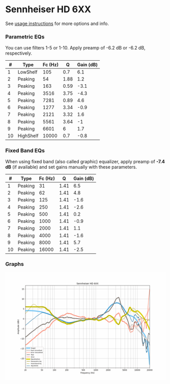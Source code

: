# Sennheiser HD 6XX
See [usage instructions](https://github.com/jaakkopasanen/AutoEq#usage) for more options and info.

### Parametric EQs
You can use filters 1-5 or 1-10. Apply preamp of -6.2 dB or -6.2 dB, respectively.

|   # | Type      |   Fc (Hz) |    Q |   Gain (dB) |
|-----|-----------|-----------|------|-------------|
|   1 | LowShelf  |       105 | 0.7  |         6.1 |
|   2 | Peaking   |        54 | 1.88 |         1.2 |
|   3 | Peaking   |       163 | 0.59 |        -3.1 |
|   4 | Peaking   |      3516 | 3.75 |        -4.3 |
|   5 | Peaking   |      7281 | 0.89 |         4.6 |
|   6 | Peaking   |      1277 | 3.34 |        -0.9 |
|   7 | Peaking   |      2121 | 3.32 |         1.6 |
|   8 | Peaking   |      5561 | 3.64 |        -1   |
|   9 | Peaking   |      6601 | 6    |         1.7 |
|  10 | HighShelf |     10000 | 0.7  |        -0.8 |

### Fixed Band EQs
When using fixed band (also called graphic) equalizer, apply preamp of **-7.4 dB** (if available) and set gains manually with these parameters.

|   # | Type    |   Fc (Hz) |    Q |   Gain (dB) |
|-----|---------|-----------|------|-------------|
|   1 | Peaking |        31 | 1.41 |         6.5 |
|   2 | Peaking |        62 | 1.41 |         4.8 |
|   3 | Peaking |       125 | 1.41 |        -1.6 |
|   4 | Peaking |       250 | 1.41 |        -2.6 |
|   5 | Peaking |       500 | 1.41 |         0.2 |
|   6 | Peaking |      1000 | 1.41 |        -0.9 |
|   7 | Peaking |      2000 | 1.41 |         1.1 |
|   8 | Peaking |      4000 | 1.41 |        -1.6 |
|   9 | Peaking |      8000 | 1.41 |         5.7 |
|  10 | Peaking |     16000 | 1.41 |        -2.5 |

### Graphs
![](./Sennheiser%20HD%206XX.png)
